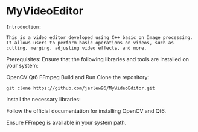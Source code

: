 # MyVideoEditor

```
Introduction:

This is a video editor developed using C++ basic on Image processing.
It allows users to perform basic operations on videos, such as cutting, merging, adjusting video effects, and more.
```

Prerequisites:
Ensure that the following libraries and tools are installed on your system:

OpenCV
Qt6
FFmpeg
Build and Run
Clone the repository:

```
git clone https://github.com/jerlew96/MyVideoEditor.git
```

Install the necessary libraries:

Follow the official documentation for installing OpenCV and Qt6.

Ensure FFmpeg is available in your system path.
